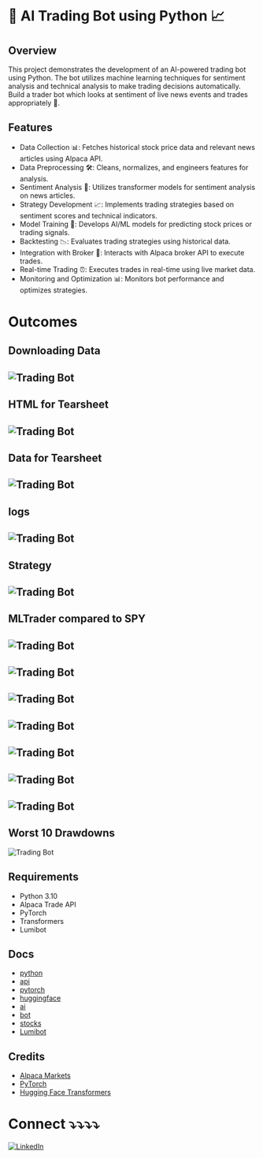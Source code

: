 # 🤖 AI Trading Bot using Python 📈

## Overview
This project demonstrates the development of an AI-powered trading bot using Python. The bot utilizes machine learning techniques for sentiment analysis and technical analysis to make trading decisions automatically.
Build a trader bot which looks at sentiment of live news events and trades appropriately 🦾.

## Features
- Data Collection 📊: Fetches historical stock price data and relevant news articles using Alpaca API.
- Data Preprocessing 🛠️: Cleans, normalizes, and engineers features for analysis.
- Sentiment Analysis 📰: Utilizes transformer models for sentiment analysis on news articles.
- Strategy Development 📈: Implements trading strategies based on sentiment scores and technical indicators.
- Model Training 🧠: Develops AI/ML models for predicting stock prices or trading signals.
- Backtesting 📉: Evaluates trading strategies using historical data.
- Integration with Broker 💼: Interacts with Alpaca broker API to execute trades.
- Real-time Trading ⏰: Executes trades in real-time using live market data.
- Monitoring and Optimization 📊: Monitors bot performance and optimizes strategies.

# Outcomes
## Downloading Data
![Trading Bot](images/download)
-----------------
## HTML for Tearsheet
![Trading Bot](images/html)
-----------------
## Data for Tearsheet
![Trading Bot](images/data)
-----------------
## logs 
![Trading Bot](images/logs)
-----------------
## Strategy
![Trading Bot](images/strategy)
-----------------
## MLTrader compared to SPY
![Trading Bot](images/spy)
-----------------
![Trading Bot](images/img1)
-----------------
![Trading Bot](images/img2)
-----------------
![Trading Bot](images/img3)
-----------------
![Trading Bot](images/img4)
-----------------
![Trading Bot](images/img5)
-----------------
![Trading Bot](images/img6)
-----------------
## Worst 10 Drawdowns
![Trading Bot](images/img7)

## Requirements
- Python 3.10
- Alpaca Trade API
- PyTorch
- Transformers
- Lumibot

## Docs
- [python](https://docs.python.org/3/)
- [api](https://alpaca.markets/)
- [pytorch](https://pytorch.org/docs/stable/index.html)
- [huggingface](https://huggingface.co/)
- [ai](https://cloud.google.com/document-ai)
- [bot](https://docs.python-telegram-bot.org/en/v20.8/)
- [stocks](https://finance.yahoo.com/)
- [Lumibot](https://lumibot.lumiwealth.com/)

## Credits
- [Alpaca Markets](https://alpaca.markets/)
- [PyTorch](https://pytorch.org/)
- [Hugging Face Transformers](https://huggingface.co/transformers/)

# Connect ⤵⤵⤵⤵
[![LinkedIn](https://img.shields.io/badge/LinkedIn-Profile-blue?logo=linkedin)](https://www.linkedin.com/in/rraghulrajkumar/)



